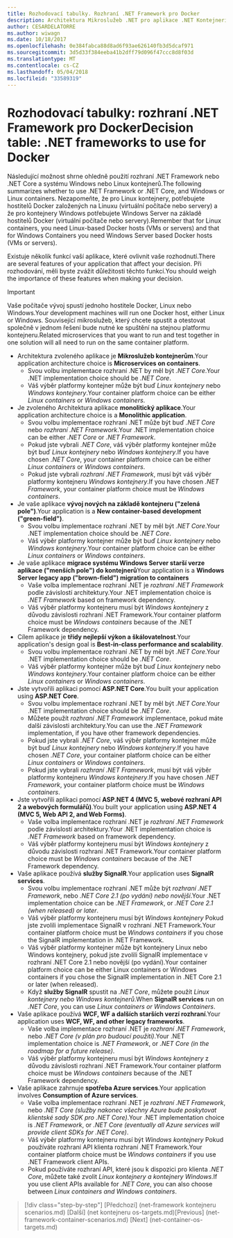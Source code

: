 ```yaml
---
title: Rozhodovací tabulky. Rozhraní .NET Framework pro Docker
description: Architektura Mikroslužeb .NET pro aplikace .NET Kontejnerizované | Rozhodovací tabulky, rozhraní .NET Framework pro Docker
author: CESARDELATORRE
ms.author: wiwagn
ms.date: 10/18/2017
ms.openlocfilehash: 0e384fabca88d8ad6f93ae626140fb3d5dcaf971
ms.sourcegitcommit: 3d5d33f384eeba41b2dff79d096f47ccc8d8f03d
ms.translationtype: MT
ms.contentlocale: cs-CZ
ms.lasthandoff: 05/04/2018
ms.locfileid: "33589319"
---
```

# <a name="decision-table-net-frameworks-to-use-for-docker"></a><span data-ttu-id="0a8ac-104">Rozhodovací tabulky: rozhraní .NET Framework pro Docker</span><span class="sxs-lookup"><span data-stu-id="0a8ac-104">Decision table: .NET frameworks to use for Docker</span></span>

<span data-ttu-id="0a8ac-105">Následující možnost shrne ohledně použití rozhraní .NET Framework nebo .NET Core a systému Windows nebo Linux kontejnerů.</span><span class="sxs-lookup"><span data-stu-id="0a8ac-105">The following summarizes whether to use .NET Framework or .NET Core, and Windows or Linux containers.</span></span> <span data-ttu-id="0a8ac-106">Nezapomeňte, že pro Linux kontejnery, potřebujete hostitelů Docker založených na Linuxu (virtuální počítače nebo servery) a že pro kontejnery Windows potřebujete Windows Server na základě hostitelů Docker (virtuální počítače nebo servery).</span><span class="sxs-lookup"><span data-stu-id="0a8ac-106">Remember that for Linux containers, you need Linux-based Docker hosts (VMs or servers) and that for Windows Containers you need Windows Server based Docker hosts (VMs or servers).</span></span>

<span data-ttu-id="0a8ac-107">Existuje několik funkcí vaší aplikace, které ovlivnit vaše rozhodnutí.</span><span class="sxs-lookup"><span data-stu-id="0a8ac-107">There are several features of your application that affect your decision.</span></span> <span data-ttu-id="0a8ac-108">Při rozhodování, měli byste zvážit důležitosti těchto funkcí.</span><span class="sxs-lookup"><span data-stu-id="0a8ac-108">You should weigh the importance of these features when making your decision.</span></span>

> [!IMPORTANT]
> <span data-ttu-id="0a8ac-109">Vaše počítače vývoj spustí jednoho hostitele Docker, Linux nebo Windows.</span><span class="sxs-lookup"><span data-stu-id="0a8ac-109">Your development machines will run one Docker host, either Linux or Windows.</span></span> <span data-ttu-id="0a8ac-110">Související mikroslužeb, který chcete spustit a otestovat společně v jednom řešení bude nutné ke spuštění na stejnou platformu kontejneru.</span><span class="sxs-lookup"><span data-stu-id="0a8ac-110">Related microservices that you want to run and test together in one solution will all need to run on the same container platform.</span></span>

* <span data-ttu-id="0a8ac-111">Architektura zvoleného aplikace je **Mikroslužeb kontejnerům**.</span><span class="sxs-lookup"><span data-stu-id="0a8ac-111">Your application architecture choice is **Microservices on containers**.</span></span>
    - <span data-ttu-id="0a8ac-112">Svou volbu implementace rozhraní .NET by měl být *.NET Core*.</span><span class="sxs-lookup"><span data-stu-id="0a8ac-112">Your .NET implementation choice should be *.NET Core*.</span></span>
    - <span data-ttu-id="0a8ac-113">Váš výběr platformy kontejner může být buď *Linux kontejnery* nebo *Windows kontejnery*.</span><span class="sxs-lookup"><span data-stu-id="0a8ac-113">Your container platform choice can be either *Linux containers* or *Windows containers*.</span></span>
* <span data-ttu-id="0a8ac-114">Je zvoleného Architektura aplikace **monolitický aplikace**.</span><span class="sxs-lookup"><span data-stu-id="0a8ac-114">Your application architecture choice is a **Monolithic application**.</span></span>
    - <span data-ttu-id="0a8ac-115">Svou volbu implementace rozhraní .NET může být buď *.NET Core* nebo *rozhraní .NET Framework*.</span><span class="sxs-lookup"><span data-stu-id="0a8ac-115">Your .NET implementation choice can be either *.NET Core* or *.NET Framework*.</span></span>
    - <span data-ttu-id="0a8ac-116">Pokud jste vybrali *.NET Core*, váš výběr platformy kontejner může být buď *Linux kontejnery* nebo *Windows kontejnery*.</span><span class="sxs-lookup"><span data-stu-id="0a8ac-116">If you have chosen *.NET Core*, your container platform choice can be either *Linux containers* or *Windows containers*.</span></span>
    - <span data-ttu-id="0a8ac-117">Pokud jste vybrali *rozhraní .NET Framework*, musí být váš výběr platformy kontejneru *Windows kontejnery*.</span><span class="sxs-lookup"><span data-stu-id="0a8ac-117">If you have chosen *.NET Framework*, your container platform choice must be *Windows containers*.</span></span>
* <span data-ttu-id="0a8ac-118">Je vaše aplikace **vývoj nových na základě kontejneru ("zelená pole")**.</span><span class="sxs-lookup"><span data-stu-id="0a8ac-118">Your application is a  **New container-based development ("green-field")**.</span></span>
    - <span data-ttu-id="0a8ac-119">Svou volbu implementace rozhraní .NET by měl být *.NET Core*.</span><span class="sxs-lookup"><span data-stu-id="0a8ac-119">Your .NET implementation choice should be *.NET Core*.</span></span>
    - <span data-ttu-id="0a8ac-120">Váš výběr platformy kontejner může být buď *Linux kontejnery* nebo *Windows kontejnery*.</span><span class="sxs-lookup"><span data-stu-id="0a8ac-120">Your container platform choice can be either *Linux containers* or *Windows containers*.</span></span>
* <span data-ttu-id="0a8ac-121">Je vaše aplikace **migrace systému Windows Server starší verze aplikace ("menších pole") do kontejnerů**</span><span class="sxs-lookup"><span data-stu-id="0a8ac-121">Your application is a **Windows Server legacy app ("brown-field") migration to containers**</span></span>
    - <span data-ttu-id="0a8ac-122">Vaše volba implementace rozhraní .NET je *rozhraní .NET Framework* podle závislostí architektury.</span><span class="sxs-lookup"><span data-stu-id="0a8ac-122">Your .NET implementation choice is *.NET Framework* based on framework dependency.</span></span>
    - <span data-ttu-id="0a8ac-123">Váš výběr platformy kontejneru musí být *Windows kontejnery* z důvodu závislosti rozhraní .NET Framework.</span><span class="sxs-lookup"><span data-stu-id="0a8ac-123">Your container platform choice must be *Windows containers* because of the .NET Framework dependency.</span></span>
* <span data-ttu-id="0a8ac-124">Cílem aplikace je **třídy nejlepší výkon a škálovatelnost**.</span><span class="sxs-lookup"><span data-stu-id="0a8ac-124">Your application's design goal is **Best-in-class performance and scalability**.</span></span>
    - <span data-ttu-id="0a8ac-125">Svou volbu implementace rozhraní .NET by měl být *.NET Core*.</span><span class="sxs-lookup"><span data-stu-id="0a8ac-125">Your .NET implementation choice should be *.NET Core*.</span></span>
    - <span data-ttu-id="0a8ac-126">Váš výběr platformy kontejner může být buď *Linux kontejnery* nebo *Windows kontejnery*.</span><span class="sxs-lookup"><span data-stu-id="0a8ac-126">Your container platform choice can be either *Linux containers* or *Windows containers*.</span></span>
* <span data-ttu-id="0a8ac-127">Jste vytvořili aplikaci pomocí **ASP.NET Core**.</span><span class="sxs-lookup"><span data-stu-id="0a8ac-127">You built your application using **ASP.NET Core**.</span></span>
    - <span data-ttu-id="0a8ac-128">Svou volbu implementace rozhraní .NET by měl být *.NET Core*.</span><span class="sxs-lookup"><span data-stu-id="0a8ac-128">Your .NET implementation choice should be *.NET Core*.</span></span>
    - <span data-ttu-id="0a8ac-129">Můžete použít *rozhraní .NET Framework* implementace, pokud máte další závislosti architektury.</span><span class="sxs-lookup"><span data-stu-id="0a8ac-129">You can use the *.NET Framework* implementation, if you have other framework dependencies.</span></span>
    - <span data-ttu-id="0a8ac-130">Pokud jste vybrali *.NET Core*, váš výběr platformy kontejner může být buď *Linux kontejnery* nebo *Windows kontejnery*.</span><span class="sxs-lookup"><span data-stu-id="0a8ac-130">If you have chosen *.NET Core*, your container platform choice can be either *Linux containers* or *Windows containers*.</span></span>
    - <span data-ttu-id="0a8ac-131">Pokud jste vybrali *rozhraní .NET Framework*, musí být váš výběr platformy kontejneru *Windows kontejnery*.</span><span class="sxs-lookup"><span data-stu-id="0a8ac-131">If you have chosen *.NET Framework*, your container platform choice must be *Windows containers*.</span></span>
* <span data-ttu-id="0a8ac-132">Jste vytvořili aplikaci pomocí **ASP.NET 4 (MVC 5, webové rozhraní API 2 a webových formulářů)**.</span><span class="sxs-lookup"><span data-stu-id="0a8ac-132">You built your application using **ASP.NET 4 (MVC 5, Web API 2, and Web Forms)**.</span></span>
    - <span data-ttu-id="0a8ac-133">Vaše volba implementace rozhraní .NET je *rozhraní .NET Framework* podle závislostí architektury.</span><span class="sxs-lookup"><span data-stu-id="0a8ac-133">Your .NET implementation choice is *.NET Framework* based on framework dependency.</span></span>
    - <span data-ttu-id="0a8ac-134">Váš výběr platformy kontejneru musí být *Windows kontejnery* z důvodu závislosti rozhraní .NET Framework.</span><span class="sxs-lookup"><span data-stu-id="0a8ac-134">Your container platform choice must be *Windows containers* because of the .NET Framework dependency.</span></span>
* <span data-ttu-id="0a8ac-135">Vaše aplikace používá **služby SignalR**.</span><span class="sxs-lookup"><span data-stu-id="0a8ac-135">Your application uses **SignalR services**.</span></span>
    - <span data-ttu-id="0a8ac-136">Svou volbu implementace rozhraní .NET může být *rozhraní .NET Framework*, nebo *.NET Core 2.1 (po vydání) nebo novější*.</span><span class="sxs-lookup"><span data-stu-id="0a8ac-136">Your .NET implementation choice can be *.NET Framework*, or *.NET Core 2.1 (when released) or later*.</span></span>
    - <span data-ttu-id="0a8ac-137">Váš výběr platformy kontejneru musí být *Windows kontejnery* Pokud jste zvolili implementace SignalR v rozhraní .NET Framework.</span><span class="sxs-lookup"><span data-stu-id="0a8ac-137">Your container platform choice must be *Windows containers* if you chose the SignalR implementation in .NET Framework.</span></span>
    - <span data-ttu-id="0a8ac-138">Váš výběr platformy kontejner může být kontejnery Linux nebo Windows kontejnery, pokud jste zvolili SignalR implementace v rozhraní .NET Core 2.1 nebo novější (po vydání).</span><span class="sxs-lookup"><span data-stu-id="0a8ac-138">Your container platform choice can be either Linux containers or Windows containers if you chose the SignalR implementation in .NET Core 2.1 or later (when released).</span></span>  
    - <span data-ttu-id="0a8ac-139">Když **služby SignalR** spustit na *.NET Core*, můžete použít *Linux kontejnery nebo Windows kontejnerů*.</span><span class="sxs-lookup"><span data-stu-id="0a8ac-139">When **SignalR services** run on *.NET Core*, you can use *Linux containers or Windows Containers*.</span></span>
* <span data-ttu-id="0a8ac-140">Vaše aplikace používá **WCF, WF a dalších starších verzí rozhraní**.</span><span class="sxs-lookup"><span data-stu-id="0a8ac-140">Your application uses **WCF, WF, and other legacy frameworks**.</span></span>
    - <span data-ttu-id="0a8ac-141">Vaše volba implementace rozhraní .NET je *rozhraní .NET Framework*, nebo *.NET Core (v plán pro budoucí použití)*.</span><span class="sxs-lookup"><span data-stu-id="0a8ac-141">Your .NET implementation choice is *.NET Framework*, or *.NET Core (in the roadmap for a future release)*.</span></span>
    - <span data-ttu-id="0a8ac-142">Váš výběr platformy kontejneru musí být *Windows kontejnery* z důvodu závislosti rozhraní .NET Framework.</span><span class="sxs-lookup"><span data-stu-id="0a8ac-142">Your container platform choice must be *Windows containers* because of the .NET Framework dependency.</span></span>
* <span data-ttu-id="0a8ac-143">Vaše aplikace zahrnuje **spotřeba Azure services**.</span><span class="sxs-lookup"><span data-stu-id="0a8ac-143">Your application involves **Consumption of Azure services**.</span></span>
    - <span data-ttu-id="0a8ac-144">Vaše volba implementace rozhraní .NET je *rozhraní .NET Framework*, nebo *.NET Core (služby nakonec všechny Azure bude poskytovat klientské sady SDK pro .NET Core)*.</span><span class="sxs-lookup"><span data-stu-id="0a8ac-144">Your .NET implementation choice is *.NET Framework*, or *.NET Core (eventually all Azure services will provide client SDKs for .NET Core)*.</span></span>
    - <span data-ttu-id="0a8ac-145">Váš výběr platformy kontejneru musí být *Windows kontejnery* Pokud používáte rozhraní API klienta rozhraní .NET Framework.</span><span class="sxs-lookup"><span data-stu-id="0a8ac-145">Your container platform choice must be *Windows containers* if you use .NET Framework client APIs.</span></span>
    - <span data-ttu-id="0a8ac-146">Pokud používáte rozhraní API, které jsou k dispozici pro klienta *.NET Core*, můžete také zvolit *Linux kontejnery a kontejnery Windows*.</span><span class="sxs-lookup"><span data-stu-id="0a8ac-146">If you use client APIs available for *.NET Core*, you can also choose between *Linux containers and Windows containers*.</span></span>

>[!div class="step-by-step"]
<span data-ttu-id="0a8ac-147">[Předchozí] (net-framework kontejneru scenarios.md) [Další] (net kontejneru os-targets.md)</span><span class="sxs-lookup"><span data-stu-id="0a8ac-147">[Previous] (net-framework-container-scenarios.md) [Next] (net-container-os-targets.md)</span></span>
